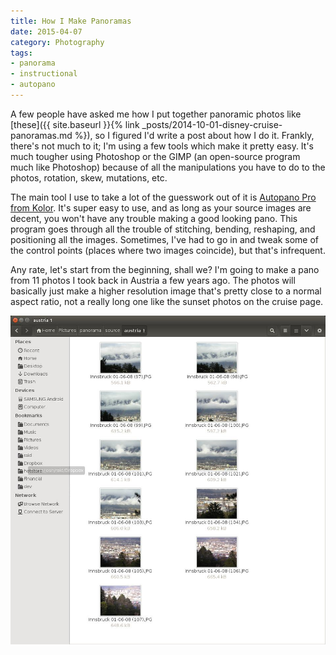 ```yaml
---
title: How I Make Panoramas
date: 2015-04-07
category: Photography
tags: 
- panorama
- instructional
- autopano
---
```


A few people have asked me how I put together panoramic photos like [these]({{ site.baseurl }}{% link _posts/2014-10-01-disney-cruise-panoramas.md %}), so I figured I'd write a post about
how I do it. Frankly, there's not much to it; I'm using a few tools which make it pretty easy. It's much tougher using
Photoshop or the GIMP (an open-source program much like Photoshop) because of all the manipulations you have to do to
the photos, rotation, skew, mutations, etc.

The main tool I use to take a lot of the guesswork out of it is [Autopano Pro from Kolor](http://www.kolor.com/store/panorama/autopano-pro-4-x.html). It's super easy to
use, and as long as your source images are decent, you won't have any trouble making a good looking pano. This program 
goes through all the trouble of stitching, bending, reshaping, and positioning all the images. Sometimes, I've had to
go in and tweak some of the control points (places where two images coincide), but that's infrequent.

Any rate, let's start from the beginning, shall we? I'm going to make a pano from 11 photos I took back in Austria a few
years ago. The photos will basically just make a higher resolution image that's pretty close to a normal aspect ratio,
not a really long one like the sunset photos on the cruise page.

![Source](/assets/img/posts/how-i-make-panoramas/autopano_source.jpg)


